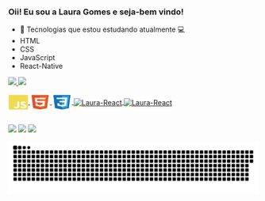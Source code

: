 ### Oii! Eu sou a Laura Gomes e seja-bem vindo! 
- 🌱 Tecnologias que estou estudando atualmente 💻<div/>
- HTML
- CSS
- JavaScript
- React-Native

<div>
  <a href="https://github.com/Laurarpgk0">
  <img height="150m" src="https://github-readme-stats.vercel.app/api?username=Laurarpgk0&show_icons=false&theme=dracula&include_all_commits=true&count_private=true"/>
  <img height="150em" src="https://github-readme-stats.vercel.app/api/top-langs/?username=Laurarpgk0&layout=compact&langs_count=7&theme=dracula"/>  
</div>
  
  <div style="display: inline_block"><br>
  <img align="center" alt="Laura-Js" height="30" width="40" src="https://raw.githubusercontent.com/devicons/devicon/master/icons/javascript/javascript-plain.svg">
  <img align="center" alt="Laura-HTML" height="30" width="40" src="https://raw.githubusercontent.com/devicons/devicon/master/icons/html5/html5-original.svg">
  <img align="center" alt="Laura-CSS" height="30" width="40" src="https://raw.githubusercontent.com/devicons/devicon/master/icons/css3/css3-original.svg">
    <img align="center" alt="Laura-React" height="30" width="40"
    src="https://cdn.jsdelivr.net/gh/devicons/devicon/icons/react/react-original-wordmark.svg" />
    <img align="center" alt="Laura-React" height="30" width="40"
    src="https://cdn.jsdelivr.net/gh/devicons/devicon/icons/visualstudio/visualstudio-plain.svg" />
</div>
  
  ##
  
  <div>
    <a href="https://instagram.com/eulaurasz" target="_blank"><img src="https://img.shields.io/badge/-Instagram-%23E4405F?style=for-the-badge&logo=instagram&logoColor=white" target="_blank"></a>
    <a href = "mailto:laurazt6@gmail.com"><img src="https://img.shields.io/badge/-Gmail-%23333?style=for-the-badge&logo=gmail&logoColor=white" target="_blank"></a>
   <a href="https://www.linkedin.com/in/laura-gomes-2b5211209/" target="_blank"><img src="https://img.shields.io/badge/LinkedIn-0077B5?style=for-the-badge&logo=linkedin&logoColor=white"target="_blank"></a>
       </div>
  
  ![Snake animation](https://github.com/Laurarpgk0/Laurarpgk0/blob/output/github-contribution-grid-snake.svg)


